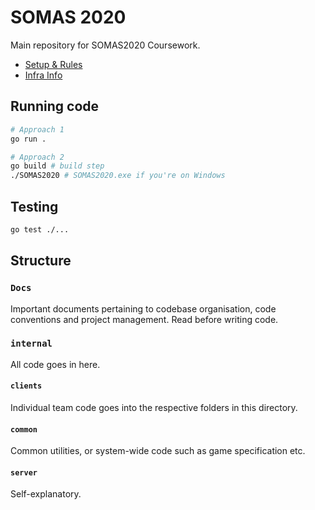 # SOMAS 2020

Main repository for SOMAS2020 Coursework.

- [Setup & Rules](./docs/SETUP.md)
- [Infra Info](./docs/INFRA.md)

## Running code
```bash
# Approach 1
go run .

# Approach 2
go build # build step
./SOMAS2020 # SOMAS2020.exe if you're on Windows
```

## Testing
```bash
go test ./...
```

## Structure

### `Docs`
Important documents pertaining to codebase organisation, code conventions and project management. Read before writing code.

### `internal`
All code goes in here.

#### `clients`
 Individual team code goes into the respective folders in this directory.

 #### `common`
 Common utilities, or system-wide code such as game specification etc.

 #### `server`
 Self-explanatory.